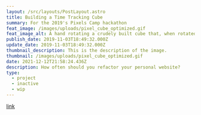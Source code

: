 ```yaml
---
layout: /src/layouts/PostLayout.astro
title: Building a Time Tracking Cube
summary: For the 2019's Pixels Camp hackathon
feat_image: /images/uploads/pixel_cube_optimized.gif
feat_image_alt: A hand rotating a crudely built cube that, when rotated, displays the active face on a computer screen
publish_date: 2019-11-03T18:49:32.000Z
update_date: 2019-11-03T18:49:32.000Z
thumbnail_description: This is the description of the image.
thumbnail: /images/uploads/pixel_cube_optimized.gif
date: 2021-12-12T21:58:24.436Z
description: How often should you refactor your personal website?
type:
  - project
  - inactive
  - wip
---
```


[link](https://github.com/mstrlaw/pixel_cube)
